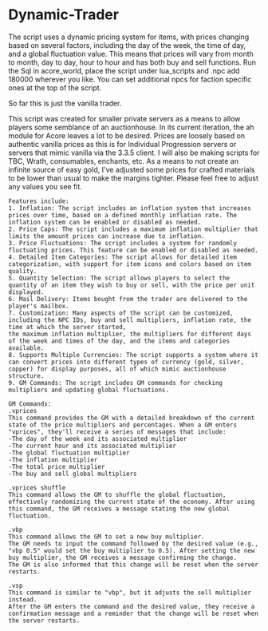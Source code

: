 # Dynamic-Trader
The script uses a dynamic pricing system for items, with prices changing based on several factors, including the day of the week, the time of day, and a global fluctuation value. This means that prices will vary from month to month, day to day, hour to hour and has both buy and sell functions.
Run the Sql in acore_world, place the script under lua_scripts and .npc add 180000 wherever you like. You can set additional npcs for faction specific ones at the top of the script.

So far this is just the vanilla trader.

This script was created for smaller private servers as a means to allow players some semblance of an auctionhouse. In its current iteration, the ah module for Acore leaves a lot to be desired.
Prices are loosely based on authentic vanilla prices as this is for Individual Progression servers or servers that mimic vanilla via the 3.3.5 client. I will also be making scripts for TBC, Wrath, consumables, enchants, etc. 
As a means to not create an infinite source of easy gold, I've adjusted some prices for crafted materials to be lower than usual to make the margins tighter.
Please feel free to adjust any values you see fit.
	
	Features include:
	1. Inflation: The script includes an inflation system that increases prices over time, based on a defined monthly inflation rate. The inflation system can be enabled or disabled as needed.
	2. Price Caps: The script includes a maximum inflation multiplier that limits the amount prices can increase due to inflation.
	3. Price Fluctuations: The script includes a system for randomly fluctuating prices. This feature can be enabled or disabled as needed.
	4. Detailed Item Categories: The script allows for detailed item categorization, with support for item icons and colors based on item quality.
	5. Quantity Selection: The script allows players to select the quantity of an item they wish to buy or sell, with the price per unit displayed.
	6. Mail Delivery: Items bought from the trader are delivered to the player's mailbox.
	7. Customization: Many aspects of the script can be customized, including the NPC IDs, buy and sell multipliers, inflation rate, the time at which the server started, 
	the maximum inflation multiplier, the multipliers for different days of the week and times of the day, and the items and categories available.
	8. Supports Multiple Currencies: The script supports a system where it can convert prices into different types of currency (gold, silver, copper) for display purposes, all of which mimic auctionhouse structure.
	9. GM Commands: The script includes GM commands for checking multipliers and updating global fluctuations.
	
	GM Commands:
	.vprices 
	This command provides the GM with a detailed breakdown of the current state of the price multipliers and percentages. When a GM enters "vprices", they'll receive a series of messages that include:
	-The day of the week and its associated multiplier
	-The current hour and its associated multiplier
	-The global fluctuation multiplier
	-The inflation multiplier
	-The total price multiplier
	-The buy and sell global multipliers
	
	.vprices shuffle
	This command allows the GM to shuffle the global fluctuation, effectively randomizing the current state of the economy. After using this command, the GM receives a message stating the new global fluctuation.
	
	.vbp
	This command allows the GM to set a new buy multiplier. 
	The GM needs to input the command followed by the desired value (e.g., "vbp 0.5" would set the buy multiplier to 0.5). After setting the new buy multiplier, the GM receives a message confirming the change. 
	The GM is also informed that this change will be reset when the server restarts.
	
	.vsp 
	This command is similar to "vbp", but it adjusts the sell multiplier instead. 
	After the GM enters the command and the desired value, they receive a confirmation message and a reminder that the change will be reset when the server restarts.	
